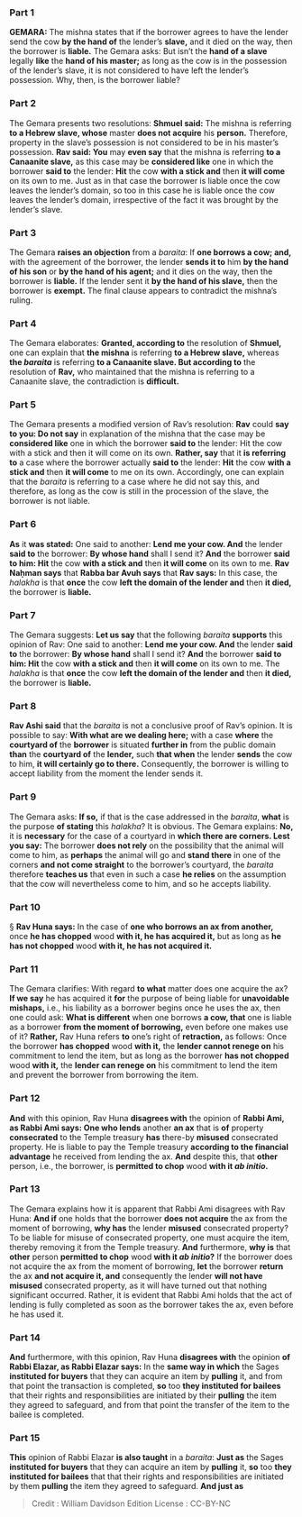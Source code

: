 
### Part 1
<strong>GEMARA:</strong> The mishna states that if the borrower agrees to have the lender send the cow <b>by the hand of</b> the lender’s <b>slave,</b> and it died on the way, then the borrower is <b>liable.</b> The Gemara asks: But isn’t the <b>hand of a slave</b> legally <b>like</b> the <b>hand of his master;</b> as long as the cow is in the possession of the lender’s slave, it is not considered to have left the lender’s possession. Why, then, is the borrower liable?

### Part 2
The Gemara presents two resolutions: <b>Shmuel said:</b> The mishna is referring <b>to a Hebrew slave, whose</b> master <b>does not acquire</b> his <b>person.</b> Therefore, property in the slave’s possession is not considered to be in his master’s possession. <b>Rav said: You</b> may <b>even say</b> that the mishna is referring <b>to a Canaanite slave,</b> as this case may be <b>considered like</b> one in which the borrower <b>said to</b> the lender: <b>Hit</b> the cow <b>with a stick and</b> then <b>it will come</b> on its own to me. Just as in that case the borrower is liable once the cow leaves the lender’s domain, so too in this case he is liable once the cow leaves the lender’s domain, irrespective of the fact it was brought by the lender’s slave.

### Part 3
The Gemara <b>raises an objection</b> from a <i>baraita</i>: If <b>one borrows a cow; and,</b> with the agreement of the borrower, the lender <b>sends it to</b> him <b>by the hand of his son</b> or <b>by the hand of his agent;</b> and it dies on the way, then the borrower is <b>liable.</b> If the lender sent it <b>by the hand of his slave,</b> then the borrower is <b>exempt.</b> The final clause appears to contradict the mishna’s ruling.

### Part 4
The Gemara elaborates: <b>Granted, according to</b> the resolution of <b>Shmuel,</b> one can explain that <b>the mishna</b> is referring <b>to a Hebrew slave,</b> whereas <b>the <i>baraita</i></b> is referring <b>to a Canaanite slave. But according to</b> the resolution of <b>Rav,</b> who maintained that the mishna is referring to a Canaanite slave, the contradiction is <b>difficult.</b>

### Part 5
The Gemara presents a modified version of Rav’s resolution: <b>Rav</b> could <b>say to you: Do not say</b> in explanation of the mishna that the case may be <b>considered like</b> one in which the borrower <b>said to</b> the lender: Hit the cow with a stick and then it will come on its own. <b>Rather, say</b> that it <b>is referring to</b> a case where the borrower actually <b>said to</b> the lender: <b>Hit</b> the cow <b>with a stick and</b> then <b>it will come</b> to me on its own. Accordingly, one can explain that the <i>baraita</i> is referring to a case where he did not say this, and therefore, as long as the cow is still in the procession of the slave, the borrower is not liable.

### Part 6
<b>As</b> it <b>was stated:</b> One said to another: <b>Lend me your cow. And</b> the lender <b>said to</b> the borrower: <b>By whose hand</b> shall I send it? <b>And</b> the borrower <b>said to him: Hit</b> the cow <b>with a stick and</b> then <b>it will come</b> on its own to me. <b>Rav Naḥman says</b> that <b>Rabba bar Avuh says</b> that <b>Rav says:</b> In this case, the <i>halakha</i> is that <b>once</b> the cow <b>left the domain of the lender and</b> then <b>it died,</b> the borrower is <b>liable.</b>

### Part 7
The Gemara suggests: <b>Let us say</b> that the following <i>baraita</i> <b>supports</b> this opinion of Rav: One said to another: <b>Lend me your cow. And</b> the lender <b>said to</b> the borrower: <b>By whose hand</b> shall I send it? <b>And</b> the borrower <b>said to him: Hit</b> the cow <b>with a stick and</b> then <b>it will come</b> on its own to me. The <i>halakha</i> is that <b>once</b> the cow <b>left the domain of the lender and</b> then <b>it died,</b> the borrower is <b>liable.</b>

### Part 8
<b>Rav Ashi said</b> that the <i>baraita</i> is not a conclusive proof of Rav’s opinion. It is possible to say: <b>With what are we dealing here;</b> with a case <b>where</b> the <b>courtyard of</b> the <b>borrower</b> is situated <b>further in</b> from the public domain <b>than</b> the <b>courtyard of</b> the <b>lender,</b> such <b>that when</b> the lender <b>sends</b> the cow to him, <b>it will certainly go to there.</b> Consequently, the borrower is willing to accept liability from the moment the lender sends it.

### Part 9
The Gemara asks: <b>If so,</b> if that is the case addressed in the <i>baraita</i>, <b>what</b> is the purpose <b>of stating</b> this <i>halakha</i>? It is obvious. The Gemara explains: <b>No,</b> it is <b>necessary</b> for the case of a courtyard in <b>which there are corners. Lest you say:</b> The borrower <b>does not rely</b> on the possibility that the animal will come to him, as <b>perhaps</b> the animal will go and <b>stand there</b> in one of the corners <b>and not come straight</b> to the borrower’s courtyard, the <i>baraita</i> therefore <b>teaches us</b> that even in such a case <b>he relies</b> on the assumption that the cow will nevertheless come to him, and so he accepts liability.

### Part 10
§ <b>Rav Huna says:</b> In the case of <b>one who borrows an ax from another,</b> once <b>he has chopped</b> wood <b>with it, he has acquired it,</b> but as long as <b>he has not chopped</b> wood <b>with it, he has not acquired it.</b>

### Part 11
The Gemara clarifies: With regard <b>to what</b> matter does one acquire the ax? <b>If we say</b> he has acquired it <b>for</b> the purpose of being liable for <b>unavoidable mishaps,</b> i.e., his liability as a borrower begins once he uses the ax, then one could ask: <b>What is different</b> when one borrows <b>a cow, that</b> one is liable as a borrower <b>from the moment of borrowing,</b> even before one makes use of it? <b>Rather,</b> Rav Huna refers <b>to</b> one’s right of <b>retraction,</b> as follows: Once the borrower <b>has chopped</b> wood <b>with it,</b> the <b>lender cannot renege on</b> his commitment to lend the item, but as long as the borrower <b>has not chopped</b> wood <b>with it,</b> the <b>lender can renege on</b> his commitment to lend the item and prevent the borrower from borrowing the item.

### Part 12
<b>And</b> with this opinion, Rav Huna <b>disagrees with</b> the opinion of <b>Rabbi Ami, as Rabbi Ami says: One who lends</b> another <b>an ax</b> that is <b>of</b> property <b>consecrated</b> to the Temple treasury <b>has</b> there-by <b>misused</b> consecrated property. He is liable to pay the Temple treasury <b>according to the financial advantage</b> he received from lending the ax. <b>And</b> despite this, that <b>other</b> person, i.e., the borrower, is <b>permitted to chop</b> wood <b>with it <i>ab initio</i>.</b>

### Part 13
The Gemara explains how it is apparent that Rabbi Ami disagrees with Rav Huna: <b>And if</b> one holds that the borrower <b>does not acquire</b> the ax from the moment of borrowing, <b>why has</b> the lender <b>misused</b> consecrated property? To be liable for misuse of consecrated property, one must acquire the item, thereby removing it from the Temple treasury. <b>And</b> furthermore, <b>why is</b> that <b>other</b> person <b>permitted to chop</b> wood <b>with it <i>ab initio</i>?</b> If the borrower does not acquire the ax from the moment of borrowing, <b>let</b> the borrower <b>return</b> the ax <b>and not acquire it, and</b> consequently the lender <b>will not have misused</b> consecrated property, as it will have turned out that nothing significant occurred. Rather, it is evident that Rabbi Ami holds that the act of lending is fully completed as soon as the borrower takes the ax, even before he has used it.

### Part 14
<b>And</b> furthermore, with this opinion, Rav Huna <b>disagrees with</b> the opinion <b>of Rabbi Elazar, as Rabbi Elazar says:</b> In the <b>same way in which</b> the Sages <b>instituted for buyers</b> that they can acquire an item by <b>pulling</b> it, and from that point the transaction is completed, <b>so</b> too <b>they instituted for bailees</b> that their rights and responsibilities are initiated by their <b>pulling</b> the item they agreed to safeguard, and from that point the transfer of the item to the bailee is completed.

### Part 15
<b>This</b> opinion of Rabbi Elazar <b>is also taught</b> in a <i>baraita</i>: <b>Just as</b> the Sages <b>instituted for buyers</b> that they can acquire an item by <b>pulling</b> it, <b>so</b> too <b>they instituted for bailees</b> that that their rights and responsibilities are initiated by them <b>pulling</b> the item they agreed to safeguard. <b>And just as</b>

>Credit : William Davidson Edition
>License : CC-BY-NC
